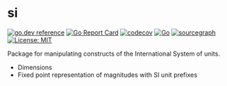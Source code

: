 # si
[![go.dev reference](https://pkg.go.dev/badge/github.com/soypat/si)](https://pkg.go.dev/github.com/soypat/si)
[![Go Report Card](https://goreportcard.com/badge/github.com/soypat/si)](https://goreportcard.com/report/github.com/soypat/si)
[![codecov](https://codecov.io/gh/soypat/si/branch/main/graph/badge.svg)](https://codecov.io/gh/soypat/si)
[![Go](https://github.com/soypat/si/actions/workflows/go.yml/badge.svg)](https://github.com/soypat/si/actions/workflows/go.yml)
[![sourcegraph](https://sourcegraph.com/github.com/soypat/si/-/badge.svg)](https://sourcegraph.com/github.com/soypat/si?badge)
[![License: MIT](https://img.shields.io/badge/License-MIT-yellow.svg)](https://opensource.org/licenses/MIT) 

<!--

[![stability-experimental](https://img.shields.io/badge/stability-experimental-orange.svg)](https://github.com/emersion/stability-badges#experimental)

See https://github.com/emersion/stability-badges#unstable for more stability badges.
-->


Package for manipulating constructs of the International System of units.


* Dimensions
* Fixed point representation of magnitudes with SI unit prefixes

